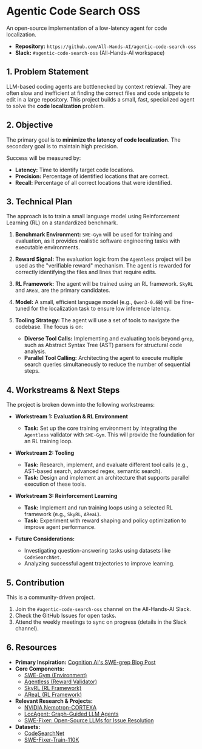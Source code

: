 # Agentic Code Search OSS

An open-source implementation of a low-latency agent for code localization.

- **Repository:** `https://github.com/All-Hands-AI/agentic-code-search-oss`
- **Slack:** `#agentic-code-search-oss` (All-Hands-AI workspace)

## 1. Problem Statement

LLM-based coding agents are bottlenecked by context retrieval. They are often slow and inefficient at finding the correct files and code snippets to edit in a large repository. This project builds a small, fast, specialized agent to solve the **code localization** problem.

## 2. Objective

The primary goal is to **minimize the latency of code localization**. The secondary goal is to maintain high precision.

Success will be measured by:

- **Latency:** Time to identify target code locations.
- **Precision:** Percentage of identified locations that are correct.
- **Recall:** Percentage of all correct locations that were identified.

## 3. Technical Plan

The approach is to train a small language model using Reinforcement Learning (RL) on a standardized benchmark.

1. **Benchmark Environment:** `SWE-Gym` will be used for training and evaluation, as it provides realistic software engineering tasks with executable environments.

2. **Reward Signal:** The evaluation logic from the `Agentless` project will be used as the "verifiable reward" mechanism. The agent is rewarded for correctly identifying the files and lines that require edits.

3. **RL Framework:** The agent will be trained using an RL framework. `SkyRL` and `AReaL` are the primary candidates.

4. **Model:** A small, efficient language model (e.g., `Qwen3-0.6B`) will be fine-tuned for the localization task to ensure low inference latency.

5. **Tooling Strategy:** The agent will use a set of tools to navigate the codebase. The focus is on:
    - **Diverse Tool Calls:** Implementing and evaluating tools beyond `grep`, such as Abstract Syntax Tree (AST) parsers for structural code analysis.
    - **Parallel Tool Calling:** Architecting the agent to execute multiple search queries simultaneously to reduce the number of sequential steps.

## 4. Workstreams & Next Steps

The project is broken down into the following workstreams:

- **Workstream 1: Evaluation & RL Environment**

  - **Task:** Set up the core training environment by integrating the `Agentless` validator with `SWE-Gym`. This will provide the foundation for an RL training loop.

- **Workstream 2: Tooling**

  - **Task:** Research, implement, and evaluate different tool calls (e.g., AST-based search, advanced regex, semantic search).
  - **Task:** Design and implement an architecture that supports parallel execution of these tools.

- **Workstream 3: Reinforcement Learning**

  - **Task:** Implement and run training loops using a selected RL framework (e.g., `SkyRL`, `AReaL`).
  - **Task:** Experiment with reward shaping and policy optimization to improve agent performance.

- **Future Considerations:**
  - Investigating question-answering tasks using datasets like `CodeSearchNet`.
  - Analyzing successful agent trajectories to improve learning.

## 5. Contribution

This is a community-driven project.

1. Join the `#agentic-code-search-oss` channel on the All-Hands-AI Slack.
2. Check the GitHub Issues for open tasks.
3. Attend the weekly meetings to sync on progress (details in the Slack channel).

## 6. Resources

- **Primary Inspiration:** [Cognition AI's SWE-grep Blog Post](https://cognition.ai/blog/swe-grep)
- **Core Components:**
  - [SWE-Gym (Environment)](https://github.com/SWE-Gym/SWE-Gym)
  - [Agentless (Reward Validator)](https://github.com/OpenAutoCoder/Agentless)
  - [SkyRL (RL Framework)](https://github.com/NovaSky-AI/SkyRL)
  - [AReaL (RL Framework)](https://github.com/inclusionAI/AReaL)
- **Relevant Research & Projects:**
  - [NVIDIA Nemotron-CORTEXA](https://github.com/NVIDIA/Nemotron-CORTEXA)
  - [LocAgent: Graph-Guided LLM Agents](https://arxiv.org/abs/2503.09089)
  - [SWE-Fixer: Open-Source LLMs for Issue Resolution](https://arxiv.org/abs/2501.05040)
- **Datasets:**
  - [CodeSearchNet](https://github.com/github/CodeSearchNet)
  - [SWE-Fixer-Train-110K](https://huggingface.co/datasets/internlm/SWE-Fixer-Train-110K)
